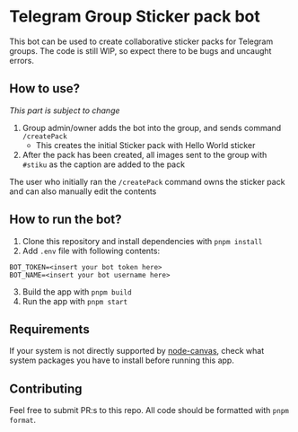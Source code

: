 # Telegram Group Sticker pack bot

This bot can be used to create collaborative sticker packs for Telegram groups. The code is still WIP, so expect there to be bugs and uncaught errors.

## How to use?

_This part is subject to change_

1. Group admin/owner adds the bot into the group, and sends command `/createPack`
   - This creates the initial Sticker pack with Hello World sticker
2. After the pack has been created, all images sent to the group with `#stiku` as the caption are added to the pack

The user who initially ran the `/createPack` command owns the sticker pack and can also manually edit the contents

## How to run the bot?

1. Clone this repository and install dependencies with `pnpm install`
2. Add `.env` file with following contents:

```
BOT_TOKEN=<insert your bot token here>
BOT_NAME=<insert your bot username here>
```

3. Build the app with `pnpm build`
4. Run the app with `pnpm start`

## Requirements

If your system is not directly supported by [node-canvas](https://github.com/Automattic/node-canvas), check what system packages you have to install before running this app.

## Contributing

Feel free to submit PR:s to this repo. All code should be formatted with `pnpm format`.
